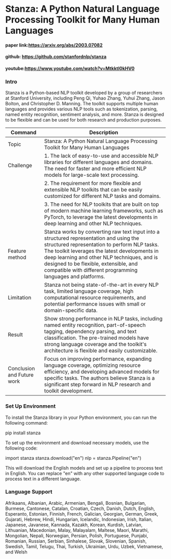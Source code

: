 # Stanza: A Python Natural Language Processing Toolkit for Many Human Languages

#### paper link:https://arxiv.org/abs/2003.07082
#### github: https://github.com/stanfordnlp/stanza
#### youtube:https://www.youtube.com/watch?v=Mtkktl0kHV0

### Intro
Stanza is a Python-based NLP toolkit developed by a group of researchers at Stanford University, including Peng Qi, Yuhao Zhang, Yuhui Zhang, Jason Bolton, and Christopher D. Manning. The toolkit supports multiple human languages and provides various NLP tools such as tokenization, parsing, named entity recognition, sentiment analysis, and more. Stanza is designed to be flexible and can be used for both research and production purposes.

| Command | Description |
| --- | --- |
| Topic | Stanza: A Python Natural Language Processing Toolkit for Many Human Languages |
| Challenge | 1. The lack of easy-to-use and accessible NLP libraries for different languages and domains. The need for faster and more efficient NLP models for large-scale text processing. |
|  | 2. The requirement for more flexible and extensible NLP toolkits that can be easily customized for different NLP tasks and domains. |
|  | 3. The need for NLP toolkits that are built on top of modern machine learning frameworks, such as PyTorch, to leverage the latest developments in deep learning and other NLP techniques. |
| Feature method | Stanza works by converting raw text input into a structured representation and using the structured representation to perform NLP tasks. The toolkit leverages the latest developments in deep learning and other NLP techniques, and is designed to be flexible, extensible, and compatible with different programming languages and platforms. |
| Limitation | Stanza not being state-of-the-art in every NLP task, limited language coverage, high computational resource requirements, and potential performance issues with small or domain-specific data. |
| Result | Show strong performance in NLP tasks, including named entity recognition, part-of-speech tagging, dependency parsing, and text classification. The pre-trained models have strong language coverage and the toolkit's architecture is flexible and easily customizable. |
| Conclusion and Future work | Focus on improving performance, expanding language coverage, optimizing resource efficiency, and developing advanced models for specific tasks. The authors believe Stanza is a significant step forward in NLP research and toolkit development. |

### Set Up Environment
To install the Stanza library in your Python environment, you can run the following command:

pip install stanza

To set up the environment and download necessary models, use the following code:

 import stanza
 stanza.download("en")
 nlp = stanza.Pipeline("en")

This will download the English models and set up a pipeline to process text in English. You can replace "en" with any other supported language code to process text in a different language.

### Language Support
Afrikaans, Albanian, Arabic, Armenian, Bengali, Bosnian, Bulgarian, Burmese, Cantonese, Catalan, Croatian, Czech, Danish, Dutch, English, Esperanto, Estonian, Finnish, French, Galician, Georgian, German, Greek, Gujarati, Hebrew, Hindi, Hungarian, Icelandic, Indonesian, Irish, Italian, Japanese, Javanese, Kannada, Kazakh, Korean, Kurdish, Latvian, Lithuanian, Macedonian, Malay, Malayalam, Maltese, Maori, Marathi, Mongolian, Nepali, Norwegian, Persian, Polish, Portuguese, Punjabi, Romanian, Russian, Serbian, Sinhalese, Slovak, Slovenian, Spanish, Swedish, Tamil, Telugu, Thai, Turkish, Ukrainian, Urdu, Uzbek, Vietnamese, and Welsh





